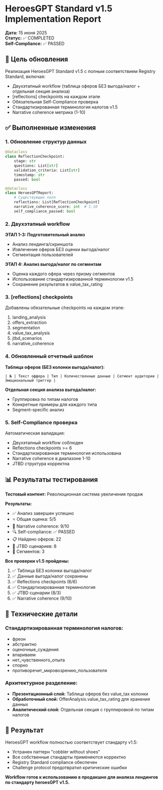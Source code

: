 # HeroesGPT Standard v1.5 Implementation Report

**Дата:** 15 июня 2025  
**Статус:** ✅ COMPLETED  
**Self-Compliance:** ✅ PASSED

## 🎯 Цель обновления

Реализация HeroesGPT Standard v1.5 с полным соответствием Registry Standard, включая:
- Двухэтапный workflow (таблица оферов БЕЗ выгода/налог + отдельная секция анализа)
- [reflections] checkpoints на каждом этапе
- Обязательная Self-Compliance проверка
- Стандартизированная терминология налогов v1.5
- Narrative coherence метрика (1-10)

## ✅ Выполненные изменения

### 1. Обновление структур данных
```python
@dataclass
class ReflectionCheckpoint:
    stage: str
    questions: List[str]
    validation_criteria: List[str]
    timestamp: str
    passed: bool

@dataclass  
class HeroesGPTReport:
    # Существующие поля
    reflections: List[ReflectionCheckpoint]
    narrative_coherence_score: int  # 1-10
    self_compliance_passed: bool
```

### 2. Двухэтапный workflow

**ЭТАП 1-3: Подготовительный анализ**
- Анализ лендинга/скриншота
- Извлечение оферов БЕЗ оценки выгода/налог
- Сегментация пользователей

**ЭТАП 4: Анализ выгода/налог по сегментам**
- Оценка каждого офера через призму сегментов
- Использование стандартизированной терминологии v1.5
- Сохранение результатов в value_tax_rating

### 3. [reflections] checkpoints

Добавлены обязательные checkpoints на каждом этапе:
1. landing_analysis
2. offers_extraction  
3. segmentation
4. value_tax_analysis
5. jtbd_scenarios
6. narrative_coherence

### 4. Обновленный отчетный шаблон

**Таблица оферов (БЕЗ колонки выгода/налог):**
```
| № | Текст оффера | Тип | Количественные данные | Сегмент аудитории | Эмоциональный триггер |
```

**Отдельная секция анализа выгода/налог:**
- Группировка по типам налогов
- Конкретные примеры для каждого типа
- Segment-specific анализ

### 5. Self-Compliance проверка

Автоматическая валидация:
- Двухэтапный workflow соблюден
- Reflections checkpoints >= 6
- Стандартизированная терминология использована
- Narrative coherence в диапазоне 1-10
- JTBD структура корректна

## 📊 Результаты тестирования

**Тестовый контент:** Революционная система увеличения продаж

**Результаты:**
- ✅ Анализ завершен успешно
- ⭐ Общая оценка: 5/5
- 📝 Narrative coherence: 9/10
- 🔍 Self-compliance: ✅ PASSED
- 📋 Найдено оферов: 22
- 🎯 JTBD сценариев: 8
- 👥 Сегментов: 3

**Все проверки v1.5 пройдены:**
1. ✅ Таблица БЕЗ колонки выгода/налог
2. ✅ Данные выгода/налог сохранены
3. ✅ Reflections checkpoints (6/6)
4. ✅ Стандартизированная терминология
5. ✅ JTBD сценарии (8/3)
6. ✅ Narrative coherence (9/10)

## 🔧 Технические детали

### Стандартизированная терминология налогов:
- фреон
- абстрактно  
- оценочные_суждения
- впариваем
- нет_чувственного_опыта
- спорно
- противоречит_мировозрению_пользователя

### Архитектурное разделение:
- **Презентационный слой:** Таблица оферов без value_tax колонки
- **Обработочный слой:** OfferAnalysis.value_tax_rating для хранения данных
- **Аналитический слой:** Отдельная секция с группировкой по типам налогов

## 🎉 Результат

HeroesGPT workflow полностью соответствует стандарту v1.5:
- Устранен паттерн "cobbler without shoes"
- Все собственные стандарты применяются корректно
- Registry Standard compliance обеспечен
- Challenge protocol предотвратил критические ошибки

**Workflow готов к использованию в продакшне для анализа лендингов по стандарту heroesGPT v1.5.**